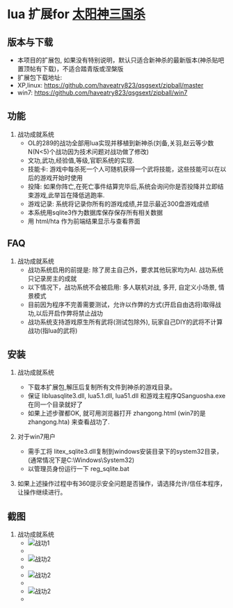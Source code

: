 lua 扩展for [太阳神三国杀](https://github.com/gaodayihao/QSanguosha)
===========================

版本与下载
--------
* 本项目的扩展包, 如果没有特别说明，默认只适合新神杀的最新版本(神杀贴吧置顶帖有下载)，不适合踏青版或涅槃版
* 扩展包下载地址:  
*  XP,linux: https://github.com/haveatry823/qsgsext/zipball/master
*  win7:   https://github.com/haveatry823/qsgsext/zipball/win7


功能
----------

1. 战功成就系统
    * OL的289的战功全部用lua实现并移植到新神杀(刘备,关羽,赵云等少数N(N<5)个战功因为技术问题对战功做了修改)
    * 文功,武功,经验值,等级,官职系统的实现.
    * 技能卡: 游戏中每杀死一个人可随机获得一个武将技能，这些技能可以在以后的游戏开始时使用
    * 投降: 如果你阵亡,在死亡事件结算完毕后,系统会询问你是否投降并立即结束游戏,此举旨在降低逃跑率.
    * 游戏记录: 系统将记录你所有的游戏成绩,并显示最近300盘游戏成绩
    * 本系统用sqlite3作为数据库保存保存所有相关数据
    * 用 html/hta 作为前端结果显示与查看界面
    

FAQ
----

1. 战功成就系统
   * 战功系统启用的前提是: 除了房主自己外，要求其他玩家均为AI. 战功系统只记录房主的成就
   * 以下情况下，战功系统不会被启用:  多人联机对战,  多开, 自定义小场景, 情景模式
   * 目前因为程序不完善需要测试，允许以作弊的方式(开启自由选将)取得战功,以后开启作弊将禁止战功
   * 战功系统支持游戏原生所有武将(测试包除外), 玩家自己DIY的武将不计算战功(指lua的武将)
   

安装
----

1. 战功成就系统
   * 下载本扩展包,解压后复制所有文件到神杀的游戏目录。
   * 保证 libluasqlite3.dll, lua5.1.dll, lua51.dll 和游戏主程序QSanguosha.exe 在同一个目录就好了
   * 如果上述步骤都OK, 就可用浏览器打开 zhangong.html (win7的是zhangong.hta) 来查看战功了.

2. 对于win7用户
   * 需手工将 litex_sqlite3.dll复制到windows安装目录下的system32目录，(通常情况下是C:\Windows\System32)
   * 以管理员身份运行一下 reg_sqlite.bat

3. 如果上述操作过程中有360提示安全问题是否操作，请选择允许/信任本程序，让操作继续进行。



截图
------
1. 战功成就系统
   * ![战功1](https://qsgsext.googlecode.com/svn-history/r23/wiki/overview.jpg)
   * 
   * ![战功2](https://qsgsext.googlecode.com/svn-history/r23/wiki/zhonghe.jpg)
   * 
   * ![战功2](https://qsgsext.googlecode.com/svn-history/r23/wiki/qun.jpg)
   * 
   * ![战功2](https://qsgsext.googlecode.com/svn-history/r23/wiki/results.jpg)
   * 
    


